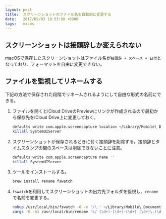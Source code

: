 ```yaml
---
layout: post
title:  スクリーンショットのファイル名を自動的に変更する
date:   2017/09/03 18:53:00 +0900
tags:   macos
---
```


## スクリーンショットは接頭辞しか変えられない

macOSで保存したスクリーンショットはファイル名が`接頭辞 + スペース + 日付`となっており、フォーマットを自由に変更できない。

## ファイルを監視してリネームする

下記の方法で保存された段階でリネームされるようにして自由な形式の名前にできる。

1.  ファイルを開くとiCloud DriveのPreviewにリンクが作成されるので最初から保存先をiCloud Drive上に変更しておく。

    ```sh
    defaults write com.apple.screencapture location ~/Library/Mobile\ Documents/com~apple~Preview/Documents/
    killall SystemUIServer
    ```

2.  スクリーンショットが保存されるときに付く接頭辞を削除する。接頭辞とタイムスタンプの間のスペースは削除できないことに注意。

    ```sh
    defaults write com.apple.screencapture name ''
    killall SystemUIServer
    ```

3.  ツールをインストールする。

    ```sh
    brew install rename fswatch
    ```

4.  `fswatch`を利用してスクリーンショットの出力先フォルダを監視し、`rename`で名前を変更する。

    ```sh
    nohup /usr/local/bin/fswatch -0 -e '/\.' ~/Library/Mobile\ Documents/com~apple~Preview/Documents/ 2>/dev/null |
    xargs -0 -n1 /usr/local/bin/rename 's/ (\d+)-(\d+)-(\d+) (\d+)\.(\d+)\./$1$2$3T$4$5/g' 2>/dev/null 1>&2 &
    ```
